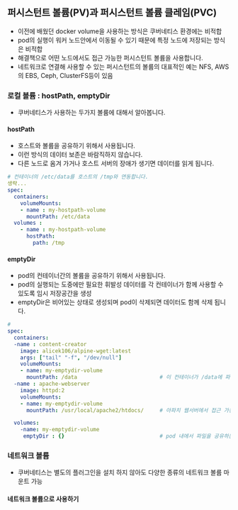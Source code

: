 ## 퍼시스턴트 볼륨(PV)과 퍼시스턴트 볼륨 클레임(PVC)
* 이전에 배웠던 docker volume을 사용하는 방식은 쿠버네티스 환경에는 비적합
* pod의 실행이 워커 노드안에서 이동될 수 있기 때문에 특정 노드에 저장되는 방식은 비적합
* 해결책으로 어떤 노드에서도 접근 가능한 퍼시스턴트 볼륨을 사용합니다.
* 네트워크로 연결해 사용할 수 있는 퍼시스턴트의 볼륨의 대표적인 예는 NFS, AWS의 EBS, Ceph, ClusterFS등이 있음

### 로컬 볼륨 : hostPath, emptyDir
* 쿠버네티스가 사용하는 두가지 볼륨에 대해서 알아봅니다.
#### hostPath
* 호스트와 볼륨을 공유하기 위해서 사용됩니다.
* 이런 방식의 데이터 보존은 바람직하지 않습니다.
* 다른 노드로 옴겨 가거나 호스트 서버의 장애가 생기면 데이터를 읽게 됩니다.
```yaml
# 컨테이너의 /etc/data를 호스트의 /tmp와 연동합니다. 
생략...
spec:
  containers: 
    volumeMounts:
    - name : my-hostpath-volume
      mountPath: /etc/data
  volumes :
    - name : my-hostpath-volume
      hostPath:
        path: /tmp
```
#### emptyDir
* pod의 컨테이너간의 볼륨을 공유하기 위해서 사용됩니다.
* pod의 실행되는 도중에만 필요한 휘발성 데이터를 각 컨테이너가 함께 사용할 수 있도록 임시 저장공간을 생성
* emptyDir은 비어있는 상태로 생성되며 pod이 삭제되면 데이터도 함께 삭제 됩니다.
```yaml
# 
spec:
  containers:
  -name : content-creator
    image: alicek106/alpine-wget:latest
    args: ["tail" "-f", "/dev/null"]
    volumeMounts:
    - name: my-emptydir-volume
      mountPath: /data                          # 이 컨테이너가 /data에 파일을 생성하면
  -name : apache-webserver
    image: httpd:2
    volumeMounts:
    - name: my-emptydir-volume
      mountPath: /usr/local/apache2/htdocs/     # 아파치 웹서버에서 접근 가능합니다.

  volumes:
    -name: my-emptydir-volume
     emptyDir : {}                              # pod 내에서 파일을 공유하는 emptyDir
```

### 네트워크 볼륨
* 쿠버네티스는 별도의 플러그인을 설치 하지 않아도 다양한 종류의 네트워크 볼륨 마운트 가능
#### 네트워크 볼륨으로 사용하기